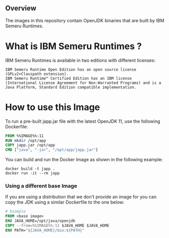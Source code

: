 ## Overview

The images in this repository contain OpenJDK binaries that are built by IBM Semeru Runtimes.

# What is IBM Semeru Runtimes ?

IBM Semeru Runtimes is available in two editions with different licenses:

```editions
IBM Semeru Runtime Open Edition has an open source license (GPLv2+Classpath extension).
IBM Semeru Runtime™ Certified Edition has an IBM license (International License Agreement for Non-Warranted Programs) and is a Java Platform, Standard Edition compatible implementation.
```

# How to use this Image

To run a pre-built japp.jar file with the latest OpenJDK 11, use the following Dockerfile:

```dockerfile
FROM %%IMAGE%%:11
RUN mkdir /opt/app
COPY japp.jar /opt/app
CMD ["java", "-jar", "/opt/app/japp.jar"]
```

You can build and run the Docker Image as shown in the following example:

```console
docker build -t japp .
docker run -it --rm japp
```

### Using a different base Image

If you are using a distribution that we don't provide an image for you can copy the JDK using a similar Dockerfile to the one below:

```dockerfile
# Example
FROM <base image>
ENV JAVA_HOME=/opt/java/openjdk
COPY --from=%%IMAGE%%:11 $JAVA_HOME $JAVA_HOME
ENV PATH="${JAVA_HOME}/bin:${PATH}"
```
